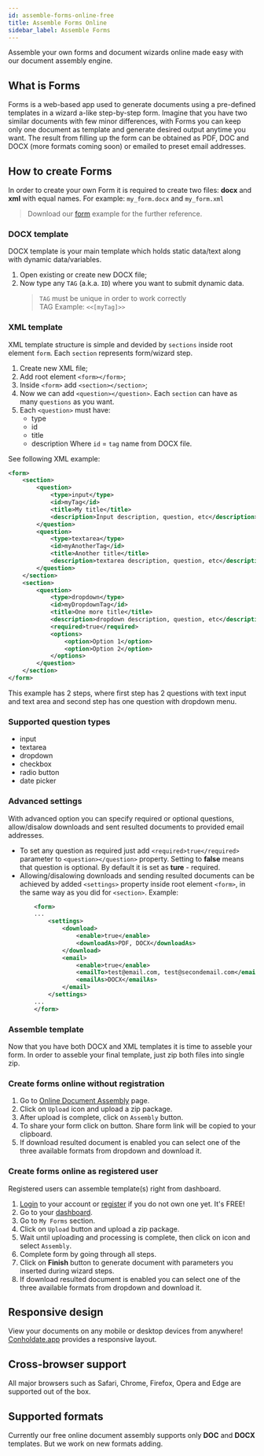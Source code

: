 ```yaml
---
id: assemble-forms-online-free
title: Assemble Forms Online
sidebar_label: Assemble Forms
---
```


Assemble your own forms and document wizards online made easy with our document assembly engine.

## What is Forms
Forms is a web-based app used to generate documents using a pre-defined templates in a wizard a-like step-by-step form.
Imagine that you have two similar documents with few minor differences, with Forms you can keep only one document as template and generate desired output anytime you want.
The result from filling up the form can be obtained as PDF, DOC and DOCX (more formats coming soon) or emailed to preset email addresses.

## How to create Forms
In order to create your own Form it is required to create two files: **docx** and **xml** with equal names.
For example: `my_form.docx` and `my_form.xml`
> Download our [form](/download?template=example-forms.zip) example for the further reference.

### DOCX template
DOCX template is your main template which holds static data/text along with dynamic data/variables.
1. Open existing or create new DOCX file;
1. Now type any `TAG` (a.k.a. `ID`) where you want to submit dynamic data.
	> `TAG` must be unique in order to work correctly  
	> TAG Example: `<<[myTag]>>`

### XML template
XML template structure is simple and devided by `sections` inside root element `form`. Each `section` represents form/wizard step.
1. Create new XML file;
1. Add root element `<form></form>`;
1. Inside `<form>` add `<section></section>`;
1. Now we can add `<question></question>`. Each `section` can have as many `questions` as you want.
1. Each `<question>` must have:
	- type
	- id
	- title
	- description
	Where `id` = `tag` name from DOCX file.

See following XML example:
```xml
<form>
	<section>
		<question>
			<type>input</type>
			<id>myTag</id>
			<title>My title</title>
			<description>Input description, question, etc</description>
		</question>
		<question>
			<type>textarea</type>
			<id>myAnotherTag</id>
			<title>Another title</title>
			<description>textarea description, question, etc</description>
		</question>
	</section>
	<section>
		<question>
			<type>dropdown</type>
			<id>myDropdownTag</id>
			<title>One more title</title>
			<description>dropdown description, question, etc</description>
			<required>true</required>
			<options>
                <option>Option 1</option>
                <option>Option 2</option>            
            </options>
		</question>
	</section>
</form>
```
This example has 2 steps, where first step has 2 questions with text input and text area and second step has one question with dropdown menu.

### Supported question types
- input
- textarea
- dropdown
- checkbox
- radio button
- date picker

### Advanced settings
With advanced option you can specify required or optional questions, allow/disalow downloads and sent resulted documents to provided email addresses.
- To set any question as required just add `<required>true</required>` parameter to `<question></question>` property. Setting to **false** means that question is optional.
	By default it is set as **ture** - required.
- Allowing/disalowing downloads and sending resulted documents can be achieved by added `<settings>` property inside root element `<form>`, in the same way as you did for `<section>`.
	Example:
	```xml
		<form>
		...
			<settings>
				<download>
					<enable>true</enable>
					<downloadAs>PDF, DOCX</downloadAs>
				</download>
				<email>
					<enable>true</enable>
					<emailTo>test@email.com, test@secondemail.com</emailTo>
					<emailAs>DOCX</emailAs>
				</email>
			</settings>
		...
		</form>
	```

### Assemble template
Now that you have both DOCX and XML templates it is time to asseble your form.
In order to asseble your final template, just zip both files into single zip.
	
### Create forms online without registration
1. Go to [Online Document Assembly](https://features.conholdate.app/assembly) page.
1. Click on `Upload` icon and upload a zip package.
1. After upload is complete, click on `Assembly` button.
1. To share your form click on <i class="far fa-copy"></i> button. Share form link will be copied to your clipboard.
1. If download resulted document is enabled you can select one of the three available formats from dropdown and download it.

### Create forms online as registered user
Registered users can assemble template(s) right from dashboard.
1. [Login](https://conholdate.app/signin) to your account or [register](https://conholdate.app/signin) if you do not own one yet. It's FREE!
1. Go to your [dashboard](https://dashboard.conholdate.app).
1. Go to `My Forms` section.
1. Click on `Upload` button and upload a zip package.
1. Wait until uploading and processing is complete, then click on <i class="fas fa-ellipsis-v"></i> icon and select `Assembly`.
1. Complete form by going through all steps.
1. Click on **Finish** button to generate document with parameters you inserted during wizard steps.
1. If download resulted document is enabled you can select one of the three available formats from dropdown and download it.

## Responsive design
View your documents on any mobile or desktop devices from anywhere! [Conholdate.app](https://conholdte.app) provides a responsive layout.

## Cross-browser support
All major browsers such as Safari, Chrome, Firefox, Opera and Edge are supported out of the box.

## Supported formats
Currently our free online document assembly supports only **DOC** and **DOCX** templates. But we work on new formats adding.